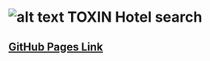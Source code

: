 # ![alt text](https://ukarpenkov.github.io/hotel-search/dist/src/images/only_logo.png 'Logo TOXIN') TOXIN Hotel search

## [GitHub Pages Link](https://ukarpenkov.github.io/hotel-search/dist/index.html)
